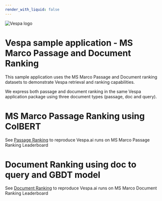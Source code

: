 ```yaml
---
render_with_liquid: false
---
```


<!-- Copyright Yahoo. Licensed under the terms of the Apache 2.0 license. See LICENSE in the project root.-->

![Vespa logo](https://vespa.ai/assets/vespa-logo-color.png)

# Vespa sample application - MS Marco Passage and Document Ranking 

This sample application uses the MS Marco Passage and Document ranking datasets
to demonstrate Vespa retrieval and ranking capabilities.

We express both passage and document ranking in the same Vespa application package
using three document types (passage, doc and query).  

# MS Marco Passage Ranking using ColBERT
See [Passage Ranking](passage-ranking-README.md) to reproduce Vespa.ai runs on MS Marco Passage Ranking Leaderboard

# Document Ranking using doc to query and GBDT model
See [Document Ranking](document-ranking-README.md) to reproduce Vespa.ai runs on MS Marco Document Ranking Leaderboard
